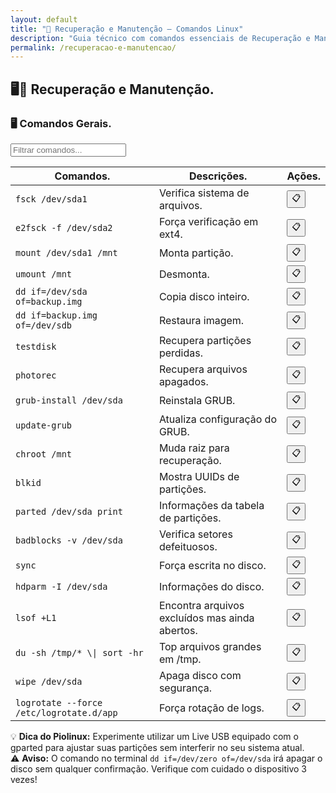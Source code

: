 ```yaml
---
layout: default
title: "🔧 Recuperação e Manutenção — Comandos Linux"
description: "Guia técnico com comandos essenciais de Recuperação e Manutenção. Copie, cole e use direto no terminal. Organizado por recuperação e manutenção."
permalink: /recuperacao-e-manutencao/
---
```



<section>



<h2>🖥🔧 Recuperação e Manutenção.</h2>


<h3>🖥 Comandos Gerais.</h3>


<input type="text" oninput="filtrarLinhas(this.value)" placeholder="Filtrar comandos...">
<script>
function filtrarLinhas(termo) {
  const linhas = document.querySelectorAll('tbody tr');
  linhas.forEach(linha => {
    linha.style.display = linha.textContent.toLowerCase().includes(termo.toLowerCase()) ? '' : 'none';
  });
}
</script>


<div class="table-container">
<table class="evergreen-table">
  <thead>
    <tr>
      <th>Comandos.</th>
      <th>Descrições.</th>
      <th>Ações.</th>
    </tr>
  </thead>
  <tbody>
    <tr>
      <td data-label="Comando"><code>fsck /dev/sda1</code></td>
      <td data-label="Descrição">Verifica sistema de arquivos.</td>
      <td data-label="Ação"><button class="copy-btn" data-command="fsck /dev/sda1">📋</button></td>
    </tr>
    <tr>
      <td data-label="Comando"><code>e2fsck -f /dev/sda2</code></td>
      <td data-label="Descrição">Força verificação em ext4.</td>
      <td data-label="Ação"><button class="copy-btn" data-command="e2fsck -f /dev/sda2">📋</button></td>
    </tr>
    <tr>
      <td data-label="Comando"><code>mount /dev/sda1 /mnt</code></td>
      <td data-label="Descrição">Monta partição.</td>
      <td data-label="Ação"><button class="copy-btn" data-command="mount /dev/sda1 /mnt">📋</button></td>
    </tr>
    <tr>
      <td data-label="Comando"><code>umount /mnt</code></td>
      <td data-label="Descrição">Desmonta.</td>
      <td data-label="Ação"><button class="copy-btn" data-command="umount /mnt">📋</button></td>
    </tr>
    <tr>
      <td data-label="Comando"><code>dd if=/dev/sda of=backup.img</code></td>
      <td data-label="Descrição">Copia disco inteiro.</td>
      <td data-label="Ação"><button class="copy-btn" data-command="dd if=/dev/sda of=backup.img">📋</button></td>
    </tr>
    <tr>
      <td data-label="Comando"><code>dd if=backup.img of=/dev/sdb</code></td>
      <td data-label="Descrição">Restaura imagem.</td>
      <td data-label="Ação"><button class="copy-btn" data-command="dd if=backup.img of=/dev/sdb">📋</button></td>
    </tr>
    <tr>
      <td data-label="Comando"><code>testdisk</code></td>
      <td data-label="Descrição">Recupera partições perdidas.</td>
      <td data-label="Ação"><button class="copy-btn" data-command="testdisk">📋</button></td>
    </tr>
    <tr>
      <td data-label="Comando"><code>photorec</code></td>
      <td data-label="Descrição">Recupera arquivos apagados.</td>
      <td data-label="Ação"><button class="copy-btn" data-command="photorec">📋</button></td>
    </tr>
    <tr>
      <td data-label="Comando"><code>grub-install /dev/sda</code></td>
      <td data-label="Descrição">Reinstala GRUB.</td>
      <td data-label="Ação"><button class="copy-btn" data-command="grub-install /dev/sda">📋</button></td>
    </tr>
    <tr>
      <td data-label="Comando"><code>update-grub</code></td>
      <td data-label="Descrição">Atualiza configuração do GRUB.</td>
      <td data-label="Ação"><button class="copy-btn" data-command="update-grub">📋</button></td>
    </tr>
    <tr>
      <td data-label="Comando"><code>chroot /mnt</code></td>
      <td data-label="Descrição">Muda raiz para recuperação.</td>
      <td data-label="Ação"><button class="copy-btn" data-command="chroot /mnt">📋</button></td>
    </tr>
    <tr>
      <td data-label="Comando"><code>blkid</code></td>
      <td data-label="Descrição">Mostra UUIDs de partições.</td>
      <td data-label="Ação"><button class="copy-btn" data-command="blkid">📋</button></td>
    </tr>
    <tr>
      <td data-label="Comando"><code>parted /dev/sda print</code></td>
      <td data-label="Descrição">Informações da tabela de partições.</td>
      <td data-label="Ação"><button class="copy-btn" data-command="parted /dev/sda print">📋</button></td>
    </tr>
    <tr>
      <td data-label="Comando"><code>badblocks -v /dev/sda</code></td>
      <td data-label="Descrição">Verifica setores defeituosos.</td>
      <td data-label="Ação"><button class="copy-btn" data-command="badblocks -v /dev/sda">📋</button></td>
    </tr>
    <tr>
      <td data-label="Comando"><code>sync</code></td>
      <td data-label="Descrição">Força escrita no disco.</td>
      <td data-label="Ação"><button class="copy-btn" data-command="sync">📋</button></td>
    </tr>
    <tr>
      <td data-label="Comando"><code>hdparm -I /dev/sda</code></td>
      <td data-label="Descrição">Informações do disco.</td>
      <td data-label="Ação"><button class="copy-btn" data-command="hdparm -I /dev/sda">📋</button></td>
    </tr>
    <tr>
      <td data-label="Comando"><code>lsof +L1</code></td>
      <td data-label="Descrição">Encontra arquivos excluídos mas ainda abertos.</td>
      <td data-label="Ação"><button class="copy-btn" data-command="lsof +L1">📋</button></td>
    </tr>
    <tr>
      <td data-label="Comando"><code>du -sh /tmp/* \| sort -hr</code></td>
      <td data-label="Descrição">Top arquivos grandes em /tmp.</td>
      <td data-label="Ação"><button class="copy-btn" data-command="du -sh /tmp/* \| sort -hr">📋</button></td>
    </tr>
    <tr>
      <td data-label="Comando"><code>wipe /dev/sda</code></td>
      <td data-label="Descrição">Apaga disco com segurança.</td>
      <td data-label="Ação"><button class="copy-btn" data-command="wipe /dev/sda">📋</button></td>
    </tr>
    <tr>
      <td data-label="Comando"><code>logrotate --force /etc/logrotate.d/app</code></td>
      <td data-label="Descrição">Força rotação de logs.</td>
      <td data-label="Ação"><button class="copy-btn" data-command="logrotate --force /etc/logrotate.d/app">📋</button></td>
    </tr>
  </tbody>
</table>
</div>





<div class="dica-final">
  💡 <strong>Dica do Piolinux:</strong> Experimente utilizar um Live USB equipado com o gparted para ajustar suas partições sem interferir no seu sistema atual. 

</div>
<div class="aviso-final">
  ⚠️ <strong>Aviso:</strong> O comando no terminal <code>dd if=/dev/zero of=/dev/sda</code> irá apagar o disco sem qualquer confirmação. Verifique com cuidado o dispositivo 3 vezes!

</div>





</section>

